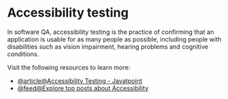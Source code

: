 # Accessibility testing

In software QA, accessibility testing is the practice of confirming that an application is usable for as many people as possible, including people with disabilities such as vision impairment, hearing problems and cognitive conditions.

Visit the following resources to learn more:

- [@article@Accessibility Testing - Javatpoint](https://www.javatpoint.com/accessibility-testing)
- [@feed@Explore top posts about Accessibility](https://app.daily.dev/tags/accessibility?ref=roadmapsh)
